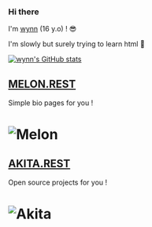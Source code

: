 ### Hi there

I'm [wynn](https://wynn.rest) (16 y.o) ! :sunglasses:

I'm slowly but surely trying to learn html :ghost:

[![wynn's GitHub stats](https://github-readme-stats.vercel.app/api?username=wynnmoment)](https://github.com/wynnmoment/github-readme-stats)

## [MELON.REST](https://melon.rest)
Simple bio pages for you !
# ![Melon](https://cdn.discordapp.com/avatars/921116870730465380/6d5e22b01f2069b79074d0b3978ed5b9.webp)

## [AKITA.REST](https://melon.rest)
Open source projects for you !
# ![Akita](https://avatars.githubusercontent.com/u/96380321?s=128&v=4)
